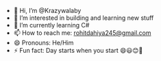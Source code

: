 - 👋 Hi, I’m @Krazywalaby
- 👀 I’m interested in building and learning new stuff
- 🌱 I’m currently learning C#
- 📫 How to reach me: rohitdahiya245@gmail.com
- 😄 Pronouns: He/Him
- ⚡ Fun fact: Day starts when you start 😄😃😊🫨

<!---
Krazywalaby/Krazywalaby is a ✨ special ✨ repository because its `README.md` (this file) appears on your GitHub profile.
You can click the Preview link to take a look at your changes.
--->
